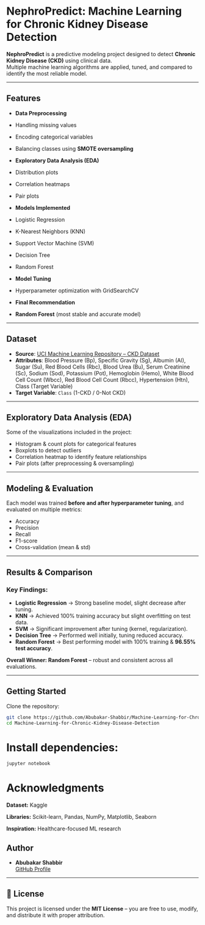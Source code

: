 # NephroPredict: Machine Learning for Chronic Kidney Disease Detection

**NephroPredict** is a predictive modeling project designed to detect **Chronic Kidney Disease (CKD)** using clinical data.  
Multiple machine learning algorithms are applied, tuned, and compared to identify the most reliable model.

---
##  Features

-  **Data Preprocessing**  
  - Handling missing values  
  - Encoding categorical variables  
  - Balancing classes using **SMOTE oversampling**

-  **Exploratory Data Analysis (EDA)**  
  - Distribution plots  
  - Correlation heatmaps  
  - Pair plots  

-  **Models Implemented**  
  - Logistic Regression  
  - K-Nearest Neighbors (KNN)  
  - Support Vector Machine (SVM)  
  - Decision Tree  
  - Random Forest  

-  **Model Tuning**  
  - Hyperparameter optimization with GridSearchCV  

-  **Final Recommendation**  
  - **Random Forest** (most stable and accurate model)

---

##  Dataset

- **Source**: [UCI Machine Learning Repository – CKD Dataset](https://github.com/Abubakar-Shabbir/Machine-Learning-for-Chronic-Kidney-Disease-Detection.git)  
- **Attributes**: Blood Pressure (Bp), Specific Gravity (Sg), Albumin (Al), Sugar (Su), Red Blood Cells (Rbc), Blood Urea (Bu), Serum Creatinine (Sc), Sodium (Sod), Potassium (Pot), Hemoglobin (Hemo), White Blood Cell Count (Wbcc), Red Blood Cell Count (Rbcc), Hypertension (Htn), Class (Target Variable)  
- **Target Variable**: `Class` (1-CKD / 0-Not CKD)

---

##  Exploratory Data Analysis (EDA)

Some of the visualizations included in the project:

- Histogram & count plots for categorical features  
- Boxplots to detect outliers  
- Correlation heatmap to identify feature relationships  
- Pair plots (after preprocessing & oversampling)  

---

##  Modeling & Evaluation

Each model was trained **before and after hyperparameter tuning**, and evaluated on multiple metrics:

- Accuracy  
- Precision  
- Recall  
- F1-score  
- Cross-validation (mean & std)  

---

##  Results & Comparison

### Key Findings:
- **Logistic Regression** → Strong baseline model, slight decrease after tuning.  
- **KNN** → Achieved 100% training accuracy but slight overfitting on test data.  
- **SVM** → Significant improvement after tuning (kernel, regularization).  
- **Decision Tree** → Performed well initially, tuning reduced accuracy.  
- **Random Forest** → Best performing model with 100% training & **96.55% test accuracy**.  

 **Overall Winner: Random Forest** – robust and consistent across all evaluations.


---

##  Getting Started

Clone the repository:

```bash
git clone https://github.com/Abubakar-Shabbir/Machine-Learning-for-Chronic-Kidney-Disease-Detection.git
cd Machine-Learning-for-Chronic-Kidney-Disease-Detection
```
# Install dependencies:
```bash
jupyter notebook
```
# Acknowledgments

**Dataset:** Kaggle

**Libraries:** Scikit-learn, Pandas, NumPy, Matplotlib, Seaborn

**Inspiration:** Healthcare-focused ML research

## Author
- **Abubakar Shabbir**  
  [GitHub Profile](https://github.com/Abubakar-Shabbir)

---

## 📜 License
This project is licensed under the **MIT License** – you are free to use, modify, and distribute it with proper attribution.  

